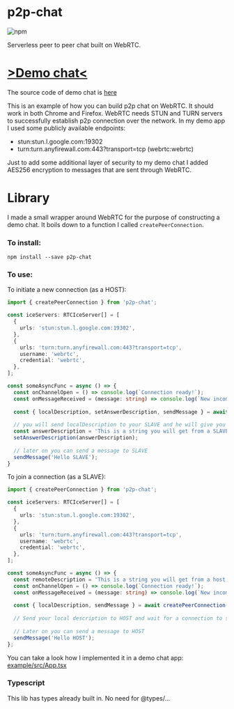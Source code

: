 # p2p-chat
![npm](https://img.shields.io/npm/v/p2p-chat)

Serverless peer to peer chat built on WebRTC.

# [>Demo chat<](https://michal-wrzosek.github.io/p2p-chat/)
The source code of demo chat is [here](https://github.com/michal-wrzosek/p2p-chat/tree/master/example/src)

This is an example of how you can build p2p chat on WebRTC. It should work in both Chrome and Firefox. WebRTC needs STUN and TURN servers to successfully establish p2p connection over the network. In my demo app I used some publicly available endpoints:
 - stun:stun.l.google.com:19302
 - turn:turn.anyfirewall.com:443?transport=tcp (webrtc:webrtc)

 Just to add some additional layer of security to my demo chat I added AES256 encryption to messages that are sent through WebRTC.

# Library

I made a small wrapper around WebRTC for the purpose of constructing a demo chat. It boils down to a function I called `createPeerConnection`.

### To install:
```
npm install --save p2p-chat
```

### To use:

To initiate a new connection (as a HOST):
```typescript
import { createPeerConnection } from 'p2p-chat';

const iceServers: RTCIceServer[] = [
  {
    urls: 'stun:stun.l.google.com:19302',
  },
  {
    urls: 'turn:turn.anyfirewall.com:443?transport=tcp',
    username: 'webrtc',
    credential: 'webrtc',
  },
];

const someAsyncFunc = async () => {
  const onChannelOpen = () => console.log(`Connection ready!`);
  const onMessageReceived = (message: string) => console.log(`New incomming message: ${message}`);
  
  const { localDescription, setAnswerDescription, sendMessage } = await createPeerConnection({ iceServers, onMessageReceived, onChannelOpen });
  
  // you will send localDescription to your SLAVE and he will give you his localDescription. You will set it as an answer to establish connection
  const answerDescription = 'This is a string you will get from a SLAVE trying to connect with your localDescription';
  setAnswerDescription(answerDescription);
  
  // later on you can send a message to SLAVE
  sendMessage('Hello SLAVE');
}
```

To join a connection (as a SLAVE):
```typescript
import { createPeerConnection } from 'p2p-chat';

const iceServers: RTCIceServer[] = [
  {
    urls: 'stun:stun.l.google.com:19302',
  },
  {
    urls: 'turn:turn.anyfirewall.com:443?transport=tcp',
    username: 'webrtc',
    credential: 'webrtc',
  },
];

const someAsyncFunc = async () => {
  const remoteDescription = 'This is a string you will get from a host...';
  const onChannelOpen = () => console.log(`Connection ready!`);
  const onMessageReceived = (message: string) => console.log(`New incomming message: ${message}`);
  
  const { localDescription, sendMessage } = await createPeerConnection({ remoteDescription, iceServers, onMessageReceived, onChannelOpen });
  
  // Send your local description to HOST and wait for a connection to start
  
  // Later on you can send a message to HOST
  sendMessage('Hello HOST');
};
```

You can take a look how I implemented it in a demo chat app:
[example/src/App.tsx](https://github.com/michal-wrzosek/p2p-chat/blob/master/example/src/App.tsx)

### Typescript
This lib has types already built in. No need for @types/...
